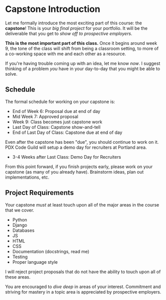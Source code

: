 # Capstone Introduction
Let me formally introduce the most exciting part of this course: the **capstone**!
This is your _big final project_ for your portfolio.
It will be the deliverable that you get to _show off to prospective employers_.

**This is the most important part of this class.**
Once it begins around week 9, the tone of the class will shift from being a classroom setting, to more of a co-working space with me and each other as a resource.

If you're having trouble coming up with an idea, let me know _now_.
I suggest thinking of a problem _you_ have in your day-to-day that you might be able to solve.

## Schedule
The formal schedule for working on your capstone is:
* End of Week 6: Proposal due at end of day
* Mid Week 7: Approved proposal
* Week 9: Class becomes just capstone work
* Last Day of Class: Capstone show-and-tell
* End of Last Day of Class: Capstone due at end of day

Even after the capstone has been "due", you should continue to work on it.
PDX Code Guild will setup a demo day for recruiters at Portland area.

* 3-4 Weeks after Last Class: Demo Day for Recruiters

From this point forward, if you finish projects early, please work on your capstone (as many of you already have).
Brainstorm ideas, plan out implementations, etc.

## Project Requirements
Your capstone _must_ at least touch upon all of the major areas in the course that we cover.
* Python
* Django
* Databases
* JS
* HTML
* CSS
* Documentation (docstrings, read me)
* Testing
* Proper language style

I will reject project proposals that do not have the ability to touch upon all of these areas.

You are encouraged to _dive deep_ in areas of your interest.
Commitment and striving for mastery in a topic area is appreciated by prospective employers.
